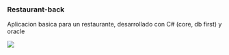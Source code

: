 <h3>Restaurant-back</h3>
<p>Aplicacion basica para un restaurante, desarrollado con C# (core, db first) y oracle</p>
<p><a href="https://ibb.co/MCm5ZNR"><img src="https://i.ibb.co/YLxTPjt/Captura-de-pantalla-10.png" border="0"></a></p>
